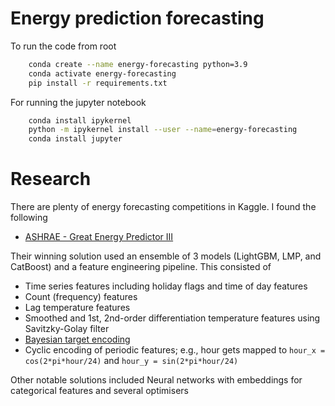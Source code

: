 # Energy prediction forecasting

To run the code from root
```bash
    conda create --name energy-forecasting python=3.9
    conda activate energy-forecasting
    pip install -r requirements.txt
```
For running the jupyter notebook
```bash 
    conda install ipykernel
    python -m ipykernel install --user --name=energy-forecasting
    conda install jupyter
```

# Research 

There are plenty of energy forecasting competitions in Kaggle. I found the following
- [ASHRAE - Great Energy Predictor III](https://www.kaggle.com/c/ashrae-energy-prediction)

Their winning solution used an ensemble of 3 models (LightGBM, LMP, and CatBoost) and a feature engineering pipeline. 
This consisted of 
- Time series features including holiday flags and time of day features
- Count (frequency) features
- Lag temperature features
- Smoothed and 1st, 2nd-order differentiation temperature features using Savitzky-Golay filter
- [Bayesian target encoding](https://www.kaggle.com/code/mmotoki/hierarchical-bayesian-target-encoding)
- Cyclic encoding of periodic features; e.g., hour gets mapped to `hour_x = cos(2*pi*hour/24)` and `hour_y = sin(2*pi*hour/24)`

Other notable solutions included Neural networks with embeddings for categorical features and several optimisers
